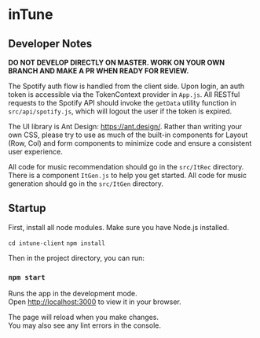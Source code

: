 # inTune

## Developer Notes
**DO NOT DEVELOP DIRECTLY ON MASTER. WORK ON YOUR OWN BRANCH AND MAKE A PR WHEN READY FOR REVIEW.**

The Spotify auth flow is handled from the client side. Upon login, an auth token is accessible via the TokenContext provider in `App.js`. All RESTful requests to the Spotify API should invoke the `getData` utility function in `src/api/spotify.js`, which will logout the user if the token is expired.

The UI library is Ant Design: https://ant.design/. Rather than writing your own CSS, please try to use as much of the built-in components for Layout (Row, Col) and form components to minimize code and ensure a consistent user experience. 

All code for music recommendation should go in the `src/ItRec` directory. There is a component `ItGen.js` to help you get started.
All code for music generation should go in the `src/ItGen` directory.

## Startup

First, install all node modules. Make sure you have Node.js installed.

`cd intune-client`
`npm install`

Then in the project directory, you can run:

### `npm start`

Runs the app in the development mode.\
Open [http://localhost:3000](http://localhost:3000) to view it in your browser.

The page will reload when you make changes.\
You may also see any lint errors in the console.


